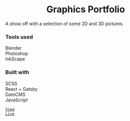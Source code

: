 <h1 align="center">
  Graphics Portfolio
</h1>
A show off with a selection of some 2D and 3D pictures.
<h3>Tools used</h3>
Blender   <br>
Photoshop <br>
InkScape  <br>

<h3>Built with</h3>
SCSS            <br>
React + Gatsby  <br>
DatoCMS         <br>
JavaScript      <br>

<code><a href="https://grafikimaster.gatsbyjs.io/">View Live</code>
